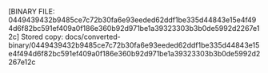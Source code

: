 [BINARY FILE: 0449439432b9485ce7c72b30fa6e93eeded62ddf1be335d44843e15e4f494d6f82bc591ef409a0f186e360b92d971be1a39323303b3b0de5992d2267e12c]
Stored copy: docs/converted-binary/0449439432b9485ce7c72b30fa6e93eeded62ddf1be335d44843e15e4f494d6f82bc591ef409a0f186e360b92d971be1a39323303b3b0de5992d2267e12c
